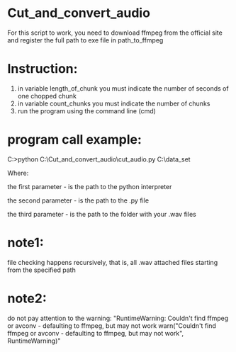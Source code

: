 # Cut_and_convert_audio
For this script to work, you need to download ffmpeg from the official site and register the full path to exe file in path_to_ffmpeg
# Instruction:
1. in variable length_of_chunk you must indicate the number of seconds of one chopped chunk
2. in variable count_chunks you must indicate the number of chunks
3. run the program using the command line (cmd) 
# program call example:
C:\>python C:\Cut_and_convert_audio\cut_audio.py C:\data_set

Where:

the first parameter - is the path to the python interpreter

the second parameter - is the path to the .py file

the third parameter - is the path to the folder with your .wav files
# note1: 
file checking happens recursively, that is, all .wav attached files starting from the specified path
# note2: 
do not pay attention to the warning: "RuntimeWarning: Couldn't find ffmpeg or avconv - defaulting to ffmpeg, but may not work
  warn("Couldn't find ffmpeg or avconv - defaulting to ffmpeg, but may not work", RuntimeWarning)"
